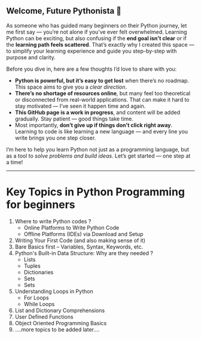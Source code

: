 
## Welcome, Future Pythonista 👋

As someone who has guided many beginners on their Python journey, let me first say — you’re not alone if you’ve ever felt overwhelmed. Learning Python can be exciting, but also confusing if the **end goal isn't clear** or if the **learning path feels scattered**. That’s exactly why I created this space — to simplify your learning experience and guide you step-by-step with purpose and clarity.

Before you dive in, here are a few thoughts I’d love to share with you:

- **Python is powerful, but it’s easy to get lost** when there’s no roadmap. This space aims to give you a *clear direction*.
- **There’s no shortage of resources online**, but many feel too theoretical or disconnected from real-world applications. That can make it hard to stay motivated — I’ve seen it happen time and again.
- **This GitHub page is a work in progress**, and content will be added gradually. Stay patient — good things take time.
- Most importantly, **don’t give up if things don’t click right away**. Learning to code is like learning a new language — and every line you write brings you one step closer.

I’m here to help you learn Python not just as a programming language, but as a tool to *solve problems and build ideas*. Let’s get started — one step at a time!

---

# Key Topics in Python Programming for beginners

1. Where to write Python codes ?
   - Online Platforms to Write Python Code  
   - Offline Platforms (IDEs) via Download and Setup  
4. Writing Your First Code (and also making sense of it)
5. Bare Basics first – Variables, Syntax, Keywords, etc.  
6. Python's Built-in Data Structure: Why are they needed ?
   - Lists
   - Tuples
   - Dictionaries
   - Sets
   - Sets
8. Understanding Loops in Python
   - For Loops
   - While Loops  
9. List and Dictionary Comprehensions
10. User Defined Functions
11. Object Oriented Programming Basics
12. ....more topics to be added later....

